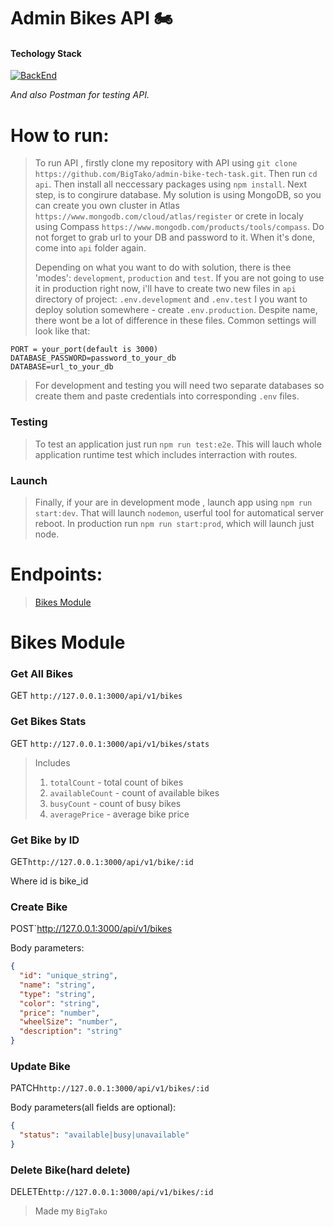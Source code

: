 # Admin Bikes API 🏍

#### Techology Stack

[![BackEnd](https://skillicons.dev/icons?i=nodejs,express,mongodb,jest)](https://skillicons.dev)

_And also Postman for testing API._

# How to run:

> To run API , firstly clone my repository with API using `git clone https://github.com/BigTako/admin-bike-tech-task.git`. Then run `cd api`.
> Then install all neccessary packages using `npm install`.
> Next step, is to congirure database. My solution is using MongoDB, so you can create you own cluster in Atlas `https://www.mongodb.com/cloud/atlas/register` or crete in localy using Compass `https://www.mongodb.com/products/tools/compass`. Do not forget to grab url to your DB and password to it. When it's done, come into `api` folder again.
>
> Depending on what you want to do with solution, there is thee 'modes': `development`, `production` and `test`. If you are not going to use it in production right now, i'll have to create two new files in `api` directory of project: `.env.development` and `.env.test` I you want to deploy solution somewhere - create `.env.production`. Despite name, there wont be a lot of difference in these files. Common settings will look like that:

```
PORT = your_port(default is 3000)
DATABASE_PASSWORD=password_to_your_db
DATABASE=url_to_your_db
```

> For development and testing you will need two separate databases so create them and paste credentials into corresponding `.env` files.

### Testing

> To test an application just run `npm run test:e2e`. This will lauch whole application runtime test which includes interraction with routes.

### Launch

> Finally, if your are in development mode , launch app using `npm run start:dev`. That will launch `nodemon`, userful tool for automatical server reboot. In production run `npm run start:prod`, which will launch just node.

# Endpoints:

> [Bikes Module](#Bikes-Module)

# Bikes Module

### Get All Bikes

GET `http://127.0.0.1:3000/api/v1/bikes`

### Get Bikes Stats

GET `http://127.0.0.1:3000/api/v1/bikes/stats`

> Includes
>
> 1.  `totalCount` - total count of bikes
> 2.  `availableCount` - count of available bikes
> 3.  `busyCount` - count of busy bikes
> 4.  `averagePrice` - average bike price

### Get Bike by ID

GET`http://127.0.0.1:3000/api/v1/bike/:id`

Where id is bike_id

### Create Bike

POST`http://127.0.0.1:3000/api/v1/bikes

Body parameters:

```json
{
  "id": "unique_string",
  "name": "string",
  "type": "string",
  "color": "string",
  "price": "number",
  "wheelSize": "number",
  "description": "string"
}
```

### Update Bike

PATCH`http://127.0.0.1:3000/api/v1/bikes/:id`

Body parameters(all fields are optional):

```json
{
  "status": "available|busy|unavailable"
}
```

### Delete Bike(hard delete)

DELETE`http://127.0.0.1:3000/api/v1/bikes/:id`

> Made my `BigTako`
